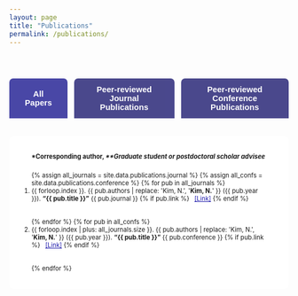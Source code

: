 ```yaml
---
layout: page
title: "Publications"
permalink: /publications/
---
```


<style>
.pub-cat-btns {
  display: flex;
  gap: 12px;
  justify-content: center;
  margin-bottom: 32px;
}
.pub-cat-btn {
  background: #2b2979;
  color: #fff;
  border: none;
  border-radius: 7px 7px 0 0;
  font-weight: 600;
  font-size: 1.05em;
  padding: 12px 28px;
  cursor: pointer;
  opacity: 0.85;
}
.pub-cat-btn.active, .pub-cat-btn:hover {
  background: #4947a6;
  opacity: 1;
}
.pub-list {
  max-width: 1100px;
  margin: 0 auto 60px auto;
  background: #fff;
  border-radius: 8px;
  padding: 30px 40px;
  font-size: 0.8em;
}
.pub-list li { margin-bottom: 28px; }
@media (max-width: 850px) {
  .pub-list { padding: 20px 6vw; }
}
</style>

<div style="padding:44px 0 0 0;">
  <div class="pub-cat-btns">
    <button class="pub-cat-btn active" onclick="showPubs('all')">All Papers</button>
    <button class="pub-cat-btn" onclick="showPubs('journal')">Peer-reviewed Journal Publications</button>
    <button class="pub-cat-btn" onclick="showPubs('conference')">Peer-reviewed Conference Publications</button>
  </div>

  <!-- All Papers List -->
<ol id="pub-all" class="pub-list">
  <div style="font-size:1em; margin-bottom:20px;">
    <b>*Corresponding author, <i>**Graduate student or postdoctoral scholar advisee</i></b>
  </div>
  {% assign all_journals = site.data.publications.journal %}
  {% assign all_confs = site.data.publications.conference %}
  {% for pub in all_journals %}
    <li>
      {{ forloop.index }}. 
      {{ pub.authors | replace: 'Kim, N.', '<b>Kim, N.</b>' }} ({{ pub.year }}).
      <b>“{{ pub.title }}”</b>
      {{ pub.journal }}
      {% if pub.link %}
        <a href="{{ pub.link }}" target="_blank" style="margin-left:6px; color:#211dac;">[Link]</a>
      {% endif %}
    </li>
  {% endfor %}
  {% for pub in all_confs %}
    <li>
      {{ forloop.index | plus: all_journals.size }}. 
      {{ pub.authors | replace: 'Kim, N.', '<b>Kim, N.</b>' }} ({{ pub.year }}).
      <b>“{{ pub.title }}”</b>
      {{ pub.conference }}
      {% if pub.link %}
        <a href="{{ pub.link }}" target="_blank" style="margin-left:6px; color:#211dac;">[Link]</a>
      {% endif %}
    </li>
  {% endfor %}
</ol>

  <!-- Journal Only -->
<ol id="pub-journal" class="pub-list" style="display:none;">
  <div style="font-size:1em; margin-bottom:20px;">
    <b>Graduate student or postdoctoral scholar advisee, <i>*Corresponding author</i></b>
  </div>
  {% for pub in site.data.publications.journal %}
    <li>
      {{ pub.authors | replace: 'Kim, N.', '<b>Kim, N.</b>' }} ({{ pub.year }}).
      <b>“{{ pub.title }}”</b>
      {{ pub.journal }}
      {% if pub.link %}
        <a href="{{ pub.link }}" target="_blank" style="margin-left:6px; color:#211dac;">[Link]</a>
      {% endif %}
    </li>
  {% endfor %}
</ol>

<!-- Conference Only -->
<ol id="pub-conference" class="pub-list" style="display:none;">
  <div style="font-size:1em; margin-bottom:20px;">
    <b>Graduate student or postdoctoral scholar advisee, <i>*Corresponding author</i></b>
  </div>
  {% for pub in site.data.publications.conference %}
    <li>
      {{ pub.authors | replace: 'Kim, N.', '<b>Kim, N.</b>' }} ({{ pub.year }}).
      <b>“{{ pub.title }}”</b>
      {{ pub.conference }}
      {% if pub.link %}
        <a href="{{ pub.link }}" target="_blank" style="margin-left:6px; color:#211dac;">[Link]</a>
      {% endif %}
    </li>
  {% endfor %}
</ol>

<script>
function showPubs(cat) {
  document.getElementById('pub-all').style.display = cat === 'all' ? '' : 'none';
  document.getElementById('pub-journal').style.display = cat === 'journal' ? '' : 'none';
  document.getElementById('pub-conference').style.display = cat === 'conference' ? '' : 'none';
  var btns = document.querySelectorAll('.pub-cat-btn');
  btns.forEach(function(b, i){
    b.classList.remove('active');
    if ((cat === 'all' && i===0) || (cat==='journal' && i===1) || (cat==='conference' && i===2)) b.classList.add('active');
  });
}
</script>
